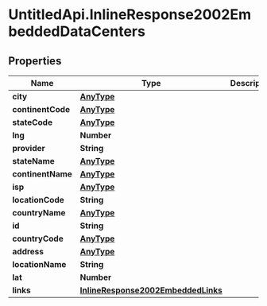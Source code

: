 # UntitledApi.InlineResponse2002EmbeddedDataCenters

## Properties

Name | Type | Description | Notes
------------ | ------------- | ------------- | -------------
**city** | [**AnyType**](.md) |  | 
**continentCode** | [**AnyType**](.md) |  | 
**stateCode** | [**AnyType**](.md) |  | 
**lng** | **Number** |  | 
**provider** | **String** |  | 
**stateName** | [**AnyType**](.md) |  | 
**continentName** | [**AnyType**](.md) |  | 
**isp** | [**AnyType**](.md) |  | 
**locationCode** | **String** |  | 
**countryName** | [**AnyType**](.md) |  | 
**id** | **String** |  | 
**countryCode** | [**AnyType**](.md) |  | 
**address** | [**AnyType**](.md) |  | 
**locationName** | **String** |  | 
**lat** | **Number** |  | 
**links** | [**InlineResponse2002EmbeddedLinks**](InlineResponse2002EmbeddedLinks.md) |  | 


